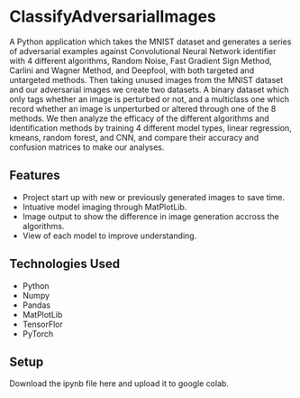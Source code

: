 # ClassifyAdversarialImages
A Python application which takes the MNIST dataset and generates a series of adversarial examples against Convolutional Neural Network identifier with 4 different algorithms, Random Noise, Fast Gradient Sign Method, Carlini and Wagner Method, and Deepfool, with both targeted and untargeted methods. Then taking unused images from the MNIST dataset and our adversarial images we create two datasets. A binary dataset which only tags whether an image is perturbed or not, and a multiclass one which record whether an image is unperturbed or altered through one of the 8 methods. We then analyze the efficacy of the different algorithms and identification methods by training 4 different model types, linear regression, kmeans, random forest, and CNN, and compare their accuracy and confusion matrices to make our analyses.
## Features
- Project start up with new or previously generated images to save time.
- Intuative model imaging through MatPlotLib.
- Image output to show the difference in image generation accross the algorithms.
- View of each model to improve understanding.
## Technologies Used
- Python
- Numpy
- Pandas
- MatPlotLib
- TensorFlor
- PyTorch
## Setup
Download the ipynb file here and upload it to google colab.
